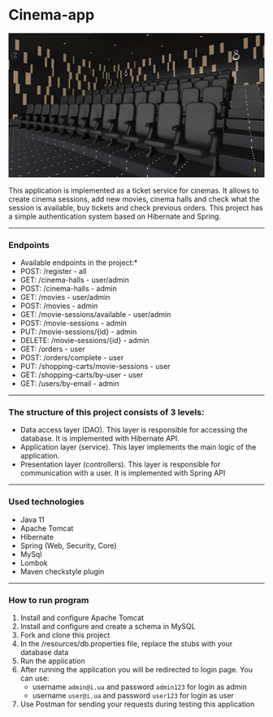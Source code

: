 # Cinema-app
![pic](src/main/resources/images/cinema.jpeg)

This application is implemented as a ticket service for cinemas.
It allows to create cinema sessions,
add new movies, cinema halls and check what the session is available,
buy tickets and check previous orders. 
This project has a simple authentication system based on Hibernate and Spring.
- --

### Endpoints
- Available endpoints in the project:*
- POST: /register - all 
- GET: /cinema-halls - user/admin 
- POST: /cinema-halls - admin
- GET: /movies - user/admin
- POST: /movies - admin
- GET: /movie-sessions/available - user/admin
- POST: /movie-sessions - admin
- PUT: /movie-sessions/{id} - admin
- DELETE: /movie-sessions/{id} - admin
- GET: /orders - user
- POST: /orders/complete - user
- PUT: /shopping-carts/movie-sessions - user
- GET: /shopping-carts/by-user - user
- GET: /users/by-email - admin
- --

### The structure of this project consists of 3 levels:
* Data access layer (DAO). This layer is responsible for accessing the database. It is implemented with Hibernate API.
* Application layer (service). This layer implements the main logic of the application.
* Presentation layer (controllers). This layer is responsible for communication with a user. It is implemented with Spring API
- --

### Used technologies
- Java 11
- Apache Tomcat 
- Hibernate
- Spring (Web, Security, Core)
- MySql
- Lombok 
- Maven checkstyle plugin
- --

### How to run program
1. Install and configure Apache Tomcat
2. Install and configure and create a schema in MySQL
3. Fork and clone this project
4. In the /resources/db.properties file, replace the stubs with your database data
5. Run the application
6. After running the application you will be redirected to login page. You can use:
    * username `admin@i.ua` and password `admin123` for login as admin
    * username `user@i.ua` and password `user123` for login as user
7. Use Postman for sending your requests during testing this application
